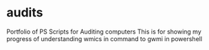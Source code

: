 # audits
Portfolio of PS Scripts for Auditing computers
This is for showing my progress of understanding wmics in command to gwmi in powershell
